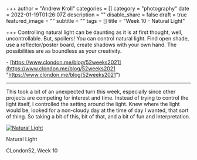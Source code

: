 +++
author = "Andrew Kroll"
categories = []
category = "photography"
date = 2022-01-19T01:26:07Z
description = ""
disable_share = false
draft = true
featured_image = ""
subtitle = ""
tags = []
title = "Week 10 - Natural Light"

+++
Controlling natural light can be daunting as it is at first thought, well, uncontrollable. But, spoilers! You can control natural light. Find open shade, use a reflector/poster board, create shadows with your own hand. The possibilities are as boundless as your creativity.

\- [https://www.clondon.me/blog/52weeks2021](https://www.clondon.me/blog/52weeks2021 "https://www.clondon.me/blog/52weeks2021")

***

This took a bit of an unexpected turn this week, especially since other projects are competing for interest and time. Instead of trying to control the light itself, I controlled the setting around the light. Knew where the light would be, looked for a non-cloudy day at the time of day I wanted, that sort of thing. So taking a bit of this, bit of that, and a bit of fun and interpretation.

[![Natural Light](https://photos.smugmug.com/C-London-52-2021/Challenge-Pictures/i-QBDV34z/0/e3f9ca3e/XL/313A0171-XL.jpg)](https://www.krolla.net/C-London-52-2021/Challenge-Pictures/i-QBDV34z)

Natural Light

CLondon52, Week 10